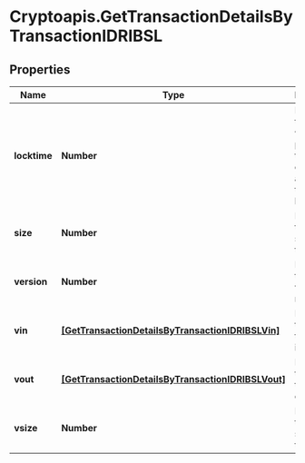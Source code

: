 # Cryptoapis.GetTransactionDetailsByTransactionIDRIBSL

## Properties

Name | Type | Description | Notes
------------ | ------------- | ------------- | -------------
**locktime** | **Number** | Represents the time at which a particular transaction can be added to the blockchain. | 
**size** | **Number** | Represents the total size of this transaction. | 
**version** | **Number** | Represents transaction version number. | 
**vin** | [**[GetTransactionDetailsByTransactionIDRIBSLVin]**](GetTransactionDetailsByTransactionIDRIBSLVin.md) | Represents the transaction inputs. | 
**vout** | [**[GetTransactionDetailsByTransactionIDRIBSLVout]**](GetTransactionDetailsByTransactionIDRIBSLVout.md) | Represents the transaction outputs. | 
**vsize** | **Number** | Represents the virtual size of this transaction. | 


